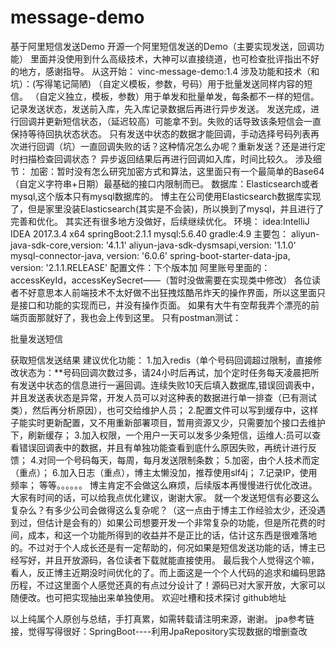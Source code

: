 # message-demo
基于阿里短信发送Demo
开源一个阿里短信发送的Demo（主要实现发送，回调功能）
里面并没使用到什么高级技术，大神可以直接绕道，也可检查批评指出不好的地方，感谢指导。
从这开始：
vinc-message-demo:1.4
涉及功能和技术（和坑）：(写得笔记简陋)
（自定义模板，参数，号码）用于批量发送同样内容的短信。
（自定义独立，模板，参数）用于单发和批量单发，每条都不一样的短信。
记录发送状态，发送前入库，先入库记录数据后再进行异步发送。
发送完成，进行回调并更新短信状态，（延迟较高）可能拿不到。失败的话导致该条短信会一直保持等待回执状态状态。
只有发送中状态的数据才能回调，手动选择号码列表再次进行回调（坑）一直回调失败的话？这种情况怎么办呢？重新发送？还是进行定时扫描检查回调状态？
异步返回结果后再进行回调如入库，时间比较久。
涉及细节：
加密：暂时没有怎么研究加密方式和算法，这里面只有一个最简单的Base64（自定义字符串+日期）最基础的接口内限制而已。
数据库：Elasticsearch或者mysql,这个版本只有mysql数据库的。
博主在公司使用Elasticsearch数据库实现了，但是家里没装Elasticsearch(其实是不会装)，所以换到了mysql，并且进行了完善和优化。
其实还有很多地方没做好，后续继续优化。
环境：
idea:IntelliJ IDEA 2017.3.4 x64
springBoot:2.1.1
mysql:5.6.40
gradle:4.9
主要包：
aliyun-java-sdk-core,version: '4.1.1'
aliyun-java-sdk-dysmsapi,version: '1.1.0'
mysql-connector-java, version: '6.0.6'
spring-boot-starter-data-jpa, version: '2.1.1.RELEASE'
配置文件：下个版本加
阿里账号里面的：accessKeyId，accessKeySecret——（暂时没做需要在实现类中修改）
各位读者不好意思本人前端技术不太好做不出狂拽炫酷吊炸天的操作界面，所以这里面只是接口和功能的实现而已，并没有操作页面。
如果有大牛有空帮我弄个漂亮的前端页面那就好了，我也会上传到这里。
只有postman测试：

批量发送短信



获取短信发送结果
建议优化功能：
1.加入redis（单个号码回调超过限制，直接修改状态为：**号码回调次数过多，请24小时后再试，加个定时任务每天凌晨把所有发送中状态的信息进行一遍回调。连续失败10天后填入数据库,错误回调表中，并且发送表状态是异常，开发人员可以对这种表的数据进行单一排查（已有测试类），然后再分析原因），也可交给维护人员；
2.配置文件可以写到缓存中，这样子能实时更新配置，又不用重新部署项目，暂用资源又少，只需要加个接口去维护下，刷新缓存；
3.加入权限，一个用户一天可以发多少条短信，运维人:员可以查看错误回调表中的数据，并且有单独功能查看到底什么原因失败，再统计进行反馈；
4.对同一个号码每天，每周，每月发送限制条数；
5.加密，由个人技术而定（重点）；
6.加入日志（重点），博主太懒没加，推荐使用slf4j；
7.记录IP，使用频率；
等等。。。。。。
博主肯定不会做这么麻烦，后续版本再慢慢进行优化改进。大家有时间的话，可以给我点优化建议，谢谢大家。
就一个发送短信有必要这么复杂么？有多少公司会做得这么复杂呢？（这一点由于博主工作经验太少，还没遇到过，但估计是会有的）如果公司想要开发一个非常复杂的功能，但是所花费的时间，成本，和这一个功能所得到的收益并不是正比的话，估计这东西是很难落地的。不过对于个人成长还是有一定帮助的，何况如果是短信发送功能的话，博主已经写好，并且开放源码，各位读者下载就能直接使用。
最后我个人觉得这个嘛，看人，反正博主近期没时间优化的了。而上面这是一个个人代码的追求和编码思路历程，不过这里面个人感觉还真的有点过分设计了！源码已对大家开放，大家可以随便改。也可把实现抽出来单独使用。
欢迎吐槽和技术探讨
github地址

以上纯属个人原创与总结，手打真累，如需转载请注明来源，谢谢。
jpa参考链接，觉得写得很好：SpringBoot----利用JpaRepository实现数据的增删查改
